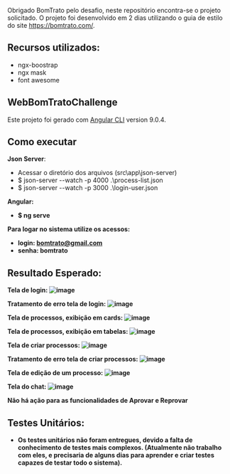 Obrigado BomTrato pelo desafio, neste repositório encontra-se o projeto solicitado.
O projeto foi desenvolvido em 2 dias utilizando o guia de estilo do site https://bomtrato.com/. 

## Recursos utilizados:
- ngx-boostrap
- ngx mask
- font awesome

## WebBomTratoChallenge

Este projeto foi gerado com [Angular CLI](https://github.com/angular/angular-cli) version 9.0.4.

## Como executar

<b>Json Server</b>:

- Acessar o diretório dos arquivos (src\app\json-server)
- $ json-server --watch -p 4000 .\process-list.json
- $ json-server --watch -p 3000 .\login-user.json

<b>Angular<b>:
  - $ ng serve

Para logar no sistema utilize os acessos:
- login: bomtrato@gmail.com
- senha: bomtrato

## Resultado Esperado:

Tela de login:
![image](https://user-images.githubusercontent.com/80707559/112777292-381d6f00-9018-11eb-908c-dce8019c6465.png)

Tratamento de erro tela de login:
![image](https://user-images.githubusercontent.com/80707559/112777483-baa62e80-9018-11eb-8c27-7c109d3919ac.png)

Tela de processos, exibição em cards:
![image](https://user-images.githubusercontent.com/80707559/112777401-8d598080-9018-11eb-948a-e45c8bc80229.png)

Tela de processos, exibição em tabelas:
![image](https://user-images.githubusercontent.com/80707559/112777515-d3164900-9018-11eb-8344-1ee8f26b63e8.png)

Tela de criar processos:
![image](https://user-images.githubusercontent.com/80707559/112777531-e1646500-9018-11eb-8a6a-b42c6c5acc0b.png)

Tratamento de erro tela de criar processos:
![image](https://user-images.githubusercontent.com/80707559/112777596-fe993380-9018-11eb-8dda-8cba74ff4042.png)

Tela de edição de um processo:
![image](https://user-images.githubusercontent.com/80707559/112777624-0e187c80-9019-11eb-93ae-857b0b799962.png)

Tela do chat:
![image](https://user-images.githubusercontent.com/80707559/112777655-1d97c580-9019-11eb-8b05-b9d2793e73f3.png)

Não há ação para as funcionalidades de Aprovar e Reprovar 


## Testes Unitários:
- Os testes unitários não foram entregues, devido a falta de conhecimento de testes mais complexos. (Atualmente não trabalho com eles, e precisaria de alguns dias para aprender e criar testes capazes de testar todo o sistema).

